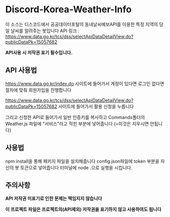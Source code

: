 # Discord-Korea-Weather-Info
이 소스는 디스코드에서 공공데이터포털의 동네날씨예보API를 이용한 특정 지역의 당일 날씨를 알려주는 봇입니다
API 링크 : https://www.data.go.kr/tcs/dss/selectApiDataDetailView.do?publicDataPk=15057682

**API사용 시 저작권 표기 필수입니다.**

## API 사용법
https://www.data.go.kr/index.do 사이트에 들어가서 계정이 있다면 로그인 없다면 절차에 맞춰 회원가입을 진행합니다

https://www.data.go.kr/tcs/dss/selectApiDataDetailView.do?publicDataPk=15057682 사이트에 들어가서 활용 신청을 누릅니다

그리고 신청한 API로 들어가서 일반 인증키를 복사하고 Commands폴더의 Weather.js 파일에 "서비스"라고 적힌 부분에 넣어줍니다 (=이것은 지우시면 안됩니다)

## 사용법
npm install을 통해 패키지 파일을 설치해줍니다
config.json파일에 token 부분을 자신의 봇 토큰으로 넣어줍니다
터미널에 node .으로 실행을 시킵니다.

## 주의사항
**API 저작권 미표기로 인한 문제는 책임지지 않습니다**

**이 프로젝트 파일은 프로젝트의(API제외) 저작권을 표기하지 않고 사용하여도 됩니다**
